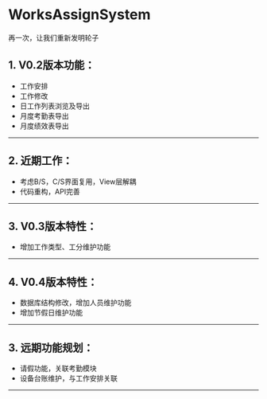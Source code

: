 # WorksAssignSystem
再一次，让我们重新发明轮子
## 1. V0.2版本功能：
  * 工作安排
  * 工作修改
  * 日工作列表浏览及导出
  * 月度考勤表导出
  * 月度绩效表导出
---
## 2. 近期工作：
  * 考虑B/S，C/S界面复用，View层解耦
  * 代码重构，API完善
---
## 3. V0.3版本特性：
  * 增加工作类型、工分维护功能
---
## 4. V0.4版本特性：
  * 数据库结构修改，增加人员维护功能
  * 增加节假日维护功能
---
## 3. 远期功能规划：
  * 请假功能，关联考勤模块
  * 设备台账维护，与工作安排关联
---